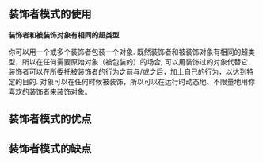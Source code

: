 
## 装饰者模式的使用
**装饰者和被装饰对象有相同的超类型**

你可以用一个或多个装饰者包装一个对象. 既然装饰者和被装饰对象有相同的超类型，所以在任何需要原始对象（被包装的）的场合, 可以用装饰过的对象代替它. 装饰者可以在所委托被装饰者的行为之前与/或之后，加上自己的行为，以达到特定的目的. 对象可以在任何时候被装饰，所以可以在运行时动态地、不限量地用你喜欢的装饰者来装饰对象。

## 装饰者模式的优点


 
## 装饰者模式的缺点

